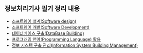 ## 정보처리기사 필기 정리 내용

<ul>
  <li><a href="https://github.com/JeHeeYu/Certificate-summary/tree/main/%EC%A0%95%EB%B3%B4%EC%B2%98%EB%A6%AC%EA%B8%B0%EC%82%AC/%ED%95%84%EA%B8%B0/Chapter%201.%20%EC%86%8C%ED%94%84%ED%8A%B8%EC%9B%A8%EC%96%B4%20%EC%84%A4%EA%B3%84(Software%20design)" target="_blank">소프트웨어 설계(Software design)</li>
  <li><a href="https://github.com/JeHeeYu/Certificate-summary/tree/main/%EC%A0%95%EB%B3%B4%EC%B2%98%EB%A6%AC%EA%B8%B0%EC%82%AC/%ED%95%84%EA%B8%B0/Chapter%202.%20%EC%86%8C%ED%94%84%ED%8A%B8%EC%9B%A8%EC%96%B4%20%EA%B0%9C%EB%B0%9C(Software%20Development)" target="_blank">소프트웨어 개발(Software Development)</li>
  <li><a href="https://github.com/JeHeeYu/Certificate-summary/tree/main/%EC%A0%95%EB%B3%B4%EC%B2%98%EB%A6%AC%EA%B8%B0%EC%82%AC/%ED%95%84%EA%B8%B0/Chapter%203.%20%EB%8D%B0%EC%9D%B4%ED%84%B0%EB%B2%A0%EC%9D%B4%EC%8A%A4%20%EA%B5%AC%EC%B6%95(DataBase%20Building)" target="_blank">데이터베이스 구축(DataBase Building)</li>
    <li><a href="https://github.com/JeHeeYu/Certificate-summary/tree/main/%EC%A0%95%EB%B3%B4%EC%B2%98%EB%A6%AC%EA%B8%B0%EC%82%AC/%ED%95%84%EA%B8%B0/Chapter%204.%20%ED%94%84%EB%A1%9C%EA%B7%B8%EB%9E%98%EB%B0%8D%20%EC%96%B8%EC%96%B4(Programming%20Language)%20%ED%99%9C%EC%9A%A9" target="_blank"> 프로그래밍 언어(Programming Language) 활용</li>
      <li><a href="https://github.com/JeHeeYu/Certificate-summary/tree/main/%EC%A0%95%EB%B3%B4%EC%B2%98%EB%A6%AC%EA%B8%B0%EC%82%AC/%ED%95%84%EA%B8%B0/Chapter%205.%20%EC%A0%95%EB%B3%B4%20%EC%8B%9C%EC%8A%A4%ED%85%9C%20%EA%B5%AC%EC%B6%95%20%EA%B4%80%EB%A6%AC(Information%20System%20Building%20Management)" target="_blank">정보 시스템 구축 관리(Information System Building Management)</li>
</ul>
